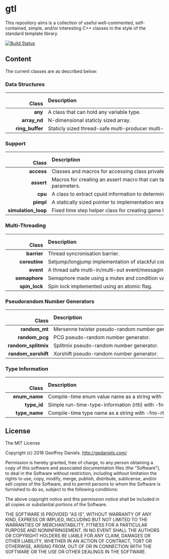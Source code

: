 
# gtl #

This repository aims is a collection of useful well-commented, self-contained, simple, and/or interesting C++ classes in the style of the standard template library.

[![Build Status](https://travis-ci.org/gpdaniels/gtl.svg?branch=master)](https://travis-ci.org/gpdaniels/gtl)

## Content ##

The current classes are as described below:

### Data Structures ###

|               Class | Description                                                                                    |
|--------------------:|:-----------------------------------------------------------------------------------------------|
|             **any** | A class that can hold any variable type.                                                       |
|        **array_nd** | N-dimensional staticly sized array.                                                            |
|     **ring_buffer** | Staticly sized thread-safe multi-producer multi-consumer ring-buffer.                          |

### Support ###

|               Class | Description                                                                                    |
|--------------------:|:-----------------------------------------------------------------------------------------------|
|          **access** | Classes and macros for accessing class private members.                                        |
|          **assert** | Macros for creating an assert macro that can take an optional format string and parameters.    |
|             **cpu** | A class to extract cpuid information to determine supported instructions at runtime.           |
|           **pimpl** | A statically sized pointer to implementation wrapper.                                          |
| **simulation_loop** | Fixed time step helper class for creating game loops.                                          | 

### Multi-Threading ###

|               Class | Description                                                                                    |
|--------------------:|:-----------------------------------------------------------------------------------------------|
|         **barrier** | Thread syncronisation barrier.                                                                 |
|       **coroutine** | Setjump/longjump implementation of stackful coroutines.                                        |
|           **event** | A thread safe multi-in/multi-out event/messaging system.                                       |
|       **semaphore** | Semaphore made using a mutex and condition variable.                                           | 
|       **spin_lock** | Spin lock implemented using an atomic flag.                                                    | 

### Pseudorandom Number Generators ###

|               Class | Description                                                                                    |
|--------------------:|:-----------------------------------------------------------------------------------------------|
|       **random_mt** | Mersenne twister pseudo-random number generator.                                               | 
|      **random_pcg** | PCG pseudo-random number generator.                                                            | 
| **random_splitmix** | Splitmix pseudo-random number generator.                                                       | 
| **random_xorshift** | Xorshift pseudo-random number generator.                                                       | 

### Type Information ###

|               Class | Description                                                                                    |
|--------------------:|:-----------------------------------------------------------------------------------------------|
|       **enum_name** | Compile-time enum value name as a string with -fno-rtti.                                       |
|         **type_id** | Simple run-time-type-information (rtti) with -fno-rtti.                                        |
|       **type_name** | Compile-time type name as a string with -fno-rtti.                                             |


## License ##

The MIT License

Copyright (c) 2018 Geoffrey Daniels. http://gpdaniels.com/

Permission is hereby granted, free of charge, to any person obtaining a copy
of this software and associated documentation files (the "Software"), to deal
in the Software without restriction, including without limitation the rights
to use, copy, modify, merge, publish, distribute, sublicense, and/or sell
copies of the Software, and to permit persons to whom the Software is
furnished to do so, subject to the following conditions:

The above copyright notice and this permission notice shall be included in
all copies or substantial portions of the Software.

THE SOFTWARE IS PROVIDED "AS IS", WITHOUT WARRANTY OF ANY KIND, EXPRESS OR
IMPLIED, INCLUDING BUT NOT LIMITED TO THE WARRANTIES OF MERCHANTABILITY,
FITNESS FOR A PARTICULAR PURPOSE AND NONINFRINGEMENT. IN NO EVENT SHALL THE
AUTHORS OR COPYRIGHT HOLDERS BE LIABLE FOR ANY CLAIM, DAMAGES OR OTHER
LIABILITY, WHETHER IN AN ACTION OF CONTRACT, TORT OR OTHERWISE, ARISING FROM,
OUT OF OR IN CONNECTION WITH THE SOFTWARE OR THE USE OR OTHER DEALINGS IN
THE SOFTWARE.
